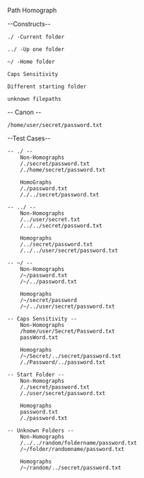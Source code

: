 Path Homograph

--Constructs--

    ./ -Current folder
    
    ../ -Up one folder
    
    ~/ -Home folder
    
    Caps Sensitivity
    
    Different starting folder
    
    unknown filepaths

-- Canon --

    /home/user/secret/password.txt

--Test Cases--

    -- ./ --
        Non-Homographs
        /./secret/password.txt
        /./home/secret/password.txt

        HomoGraphs
        /./password.txt
        /./../secret/password.txt
        
    -- ../ --
        Non-Homographs
        /../user/secret.txt
        /../../secret/password.txt

        Homographs
        /../secret/password.txt
        /../../user/secret/password.txt

    -- ~/ --
        Non-Homographs
        /~/password.txt
        /~/../password.txt
        
        Homographs
        /~/secret/password
        /~/../user/secret/password.txt

    -- Caps Sensitivity --
        Non-Homographs
        /home/user/Secret/Password.txt
        passWord.txt

        Homographs
        /~/Secret/../secret/password.txt
        /./Password/../password.txt

    -- Start Folder --
        Non-Homographs
        /./secret/password.txt
        /./user/secret/password.txt

        Homographs
        password.txt
        /./password.txt

    -- Unknown Folders --
        Non-Homographs
        /../../random/foldername/password.txt
        /~/folder/randomname/password.txt
        
        Homographs
        /~/random/../secret/password.txt

